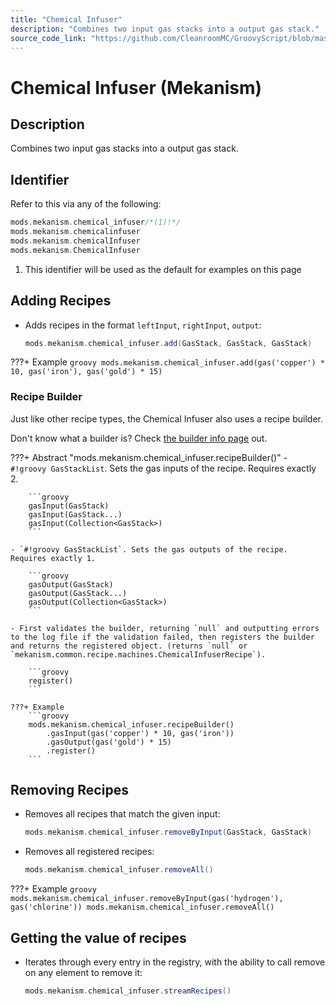 ```yaml
---
title: "Chemical Infuser"
description: "Combines two input gas stacks into a output gas stack."
source_code_link: "https://github.com/CleanroomMC/GroovyScript/blob/master/src/main/java/com/cleanroommc/groovyscript/compat/mods/mekanism/ChemicalInfuser.java"
---
```


# Chemical Infuser (Mekanism)

## Description

Combines two input gas stacks into a output gas stack.

## Identifier

Refer to this via any of the following:

```groovy hl_lines="1"
mods.mekanism.chemical_infuser/*(1)!*/
mods.mekanism.chemicalinfuser
mods.mekanism.chemicalInfuser
mods.mekanism.ChemicalInfuser
```

1. This identifier will be used as the default for examples on this page

## Adding Recipes

- Adds recipes in the format `leftInput`, `rightInput`, `output`:

    ```groovy
    mods.mekanism.chemical_infuser.add(GasStack, GasStack, GasStack)
    ```

???+ Example
    ```groovy
    mods.mekanism.chemical_infuser.add(gas('copper') * 10, gas('iron'), gas('gold') * 15)
    ```

### Recipe Builder

Just like other recipe types, the Chemical Infuser also uses a recipe builder.

Don't know what a builder is? Check [the builder info page](../../../groovy/builder.md) out.

???+ Abstract "mods.mekanism.chemical_infuser.recipeBuilder()"
    - `#!groovy GasStackList`. Sets the gas inputs of the recipe. Requires exactly 2.

        ```groovy
        gasInput(GasStack)
        gasInput(GasStack...)
        gasInput(Collection<GasStack>)
        ```

    - `#!groovy GasStackList`. Sets the gas outputs of the recipe. Requires exactly 1.

        ```groovy
        gasOutput(GasStack)
        gasOutput(GasStack...)
        gasOutput(Collection<GasStack>)
        ```

    - First validates the builder, returning `null` and outputting errors to the log file if the validation failed, then registers the builder and returns the registered object. (returns `null` or `mekanism.common.recipe.machines.ChemicalInfuserRecipe`).

        ```groovy
        register()
        ```

    ???+ Example
        ```groovy
        mods.mekanism.chemical_infuser.recipeBuilder()
            .gasInput(gas('copper') * 10, gas('iron'))
            .gasOutput(gas('gold') * 15)
            .register()
        ```



## Removing Recipes

- Removes all recipes that match the given input:

    ```groovy
    mods.mekanism.chemical_infuser.removeByInput(GasStack, GasStack)
    ```

- Removes all registered recipes:

    ```groovy
    mods.mekanism.chemical_infuser.removeAll()
    ```

???+ Example
    ```groovy
    mods.mekanism.chemical_infuser.removeByInput(gas('hydrogen'), gas('chlorine'))
    mods.mekanism.chemical_infuser.removeAll()
    ```

## Getting the value of recipes

- Iterates through every entry in the registry, with the ability to call remove on any element to remove it:

    ```groovy
    mods.mekanism.chemical_infuser.streamRecipes()
    ```
